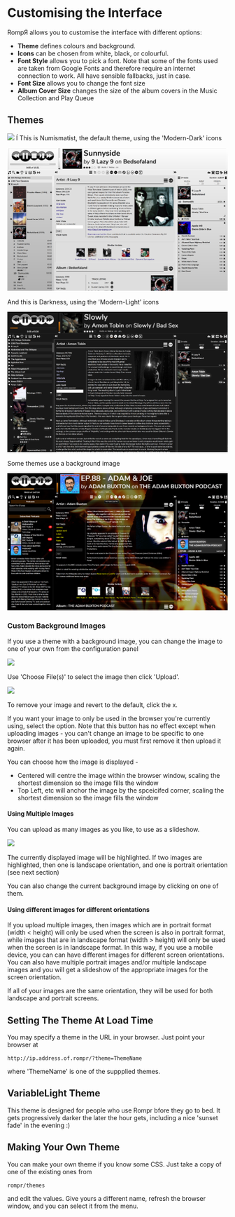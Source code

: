 # Customising the Interface

RompЯ allows you to customise the interface with different options:
* **Theme** defines colours and background.
* **Icons** can be chosen from white, black, or colourful.
* **Font Style** allows you to pick a font. Note that some of the fonts used are taken from Google Fonts and therefore require an internet connection to work. All have sensible fallbacks, just in case.
* **Font Size** allows you to change the font size
* **Album Cover Size** changes the size of the album covers in the Music Collection and Play Queue

## Themes

![](images/appearance.png)
Í
This is Numismatist, the default theme, using the 'Modern-Dark' icons

![](images/numismatist.png)

And this is Darkness, using the 'Modern-Light' icons

![](images/darkness.png)

Some themes use a background image

![](images/fire.png)

### Custom Background Images

If you use a theme with a background image, you can change the image to one of your own from the configuration panel

![](images/uioptions2.png)

Use 'Choose File(s)' to select the image then click 'Upload'.

![](images/uioptions3.png)

To remove your image and revert to the default, click the x.

If you want your image to only be used in the browser you're currently using, select the option. Note that this button has no effect except when uploading images - you can't change an image to be specific to one browser after it has been uploaded, you must first remove it then upload it again.

You can choose how the image is displayed -

* Centered will centre the image within the browser window, scaling the shortest dimension so the image fills the window
* Top Left, etc will anchor the image by the spceicifed corner, scaling the shortest dimension so the image fills the window

#### Using Multiple Images

You can upload as many images as you like, to use as a slideshow.

![](images/uioptions4.png)

The currently displayed image will be highlighted. If two images are highlighted, then one is landscape orientation, and one is portrait orientation (see next section)

You can also change the current background image by clicking on one of them.

#### Using different images for different orientations

If you upload multiple images, then images which are in portrait format (width < height) will only be used when the screen is also in portrait format, while images that are in landscape format (width > height) will only be used when the screen is in landscape format. In this way, if you use a mobile device, you can can have different images for different screen orientations. You can also have multiple portrait images and/or multiple landscape images and you will get a slideshow of the appropriate images for the screen orientation.

If all of your images are the same orientation, they will be used for both landscape and portrait screens.

## Setting The Theme At Load Time

You may specify a theme in the URL in your browser. Just point your browser at

    http://ip.address.of.rompr/?theme=ThemeName

where 'ThemeName' is one of the suppplied themes.

## VariableLight Theme

This theme is designed for people who use Rompr bfore they go to bed. It gets progressively darker the later the hour gets, including a nice 'sunset fade' in the evening :)

## Making Your Own Theme

You can make your own theme if you know some CSS. Just take a copy of one of the existing ones from

    rompr/themes

and edit the values. Give yours a different name, refresh the browser window, and you can select it from the menu.
